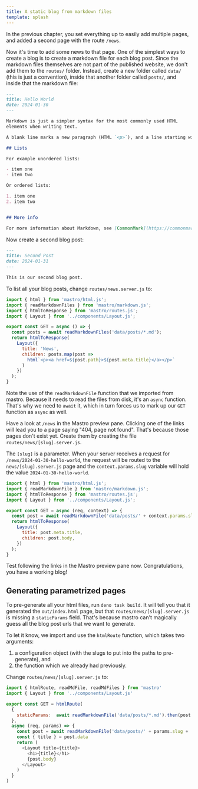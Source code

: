 ```yaml
---
title: A static blog from markdown files
template: splash
---
```


In the previous chapter, you set everything up to easily add multiple pages, and added a second page with the route `/news`.

Now it's time to add some news to that page. One of the simplest ways to create a blog is to create a markdown file for each blog post. Since the markdown files themselves are not part of the published website, we don't add them to the `routes/` folder. Instead, create a new folder called `data/` (this is just a convention), inside that another folder called `posts/`, and inside that the markdown file:

```md title=data/posts/2024-01-30-hello-world.md
---
title: Hello World
date: 2024-01-30
---

Markdown is just a simpler syntax for the most commonly used HTML
elements when writing text.

A blank line marks a new paragraph (HTML `<p>`), and a line starting with `##` is a HTML `<h2>`:

## Lists

For example unordered lists:

- item one
- item two

Or ordered lists:

1. item one
2. item two


## More info

For more information about Markdown, see [CommonMark](https://commonmark.org).
```

Now create a second blog post:

```md title=data/posts/2024-01-31-second-post.md
---
title: Second Post
date: 2024-01-31
---

This is our second blog post.
```

To list all your blog posts, change `routes/news.server.js` to:

```js title=routes/news.server.js
import { html } from 'mastro/html.js';
import { readMarkdownFiles } from 'mastro/markdown.js';
import { htmlToResponse } from 'mastro/routes.js';
import { Layout } from '../components/Layout.js';

export const GET = async () => {
  const posts = await readMarkdownFiles('data/posts/*.md');
  return htmlToResponse(
    Layout({
      title: 'News',
      children: posts.map(post =>
        html`<p><a href=${post.path}>${post.meta.title}</a></p>`
      )
    })
  );
}
```

Note the use of the `readMarkdownFile` function that we imported from mastro. Because it needs to read the files from disk, it's an `async` function. That's why we need to `await` it, which in turn forces us to mark up our `GET` function as `async` as well.

Have a look at `/news` in the Mastro preview pane. Clicking one of the links will lead you to a page saying "404, page not found". That's because those pages don't exist yet. Create them by creating the file `routes/news/[slug].server.js`.

The `[slug]` is a parameter. When your server receives a request for `/news/2024-01-30-hello-world`, the request will be routed to the `news/[slug].server.js` page and the `context.params.slug` variable will hold the value `2024-01-30-hello-world`.

```js title=routey/news/[slug].server.js
import { html } from 'mastro/html.js';
import { readMarkdownFile } from 'mastro/markdown.js';
import { htmlToResponse } from 'mastro/routes.js';
import { Layout } from '../components/Layout.js';

export const GET = async (req, context) => {
  const post = await readMarkdownFile('data/posts/' + context.params.slug + '.md')
  return htmlToResponse(
    Layout({
      title: post.meta.title,
      children: post.body,
    })
  );
}
```

Test following the links in the Mastro preview pane now. Congratulations, you have a working blog!


## Generating parametrized pages

To pre-generate all your html files, run `deno task build`. It will tell you that it generated the `out/index.html` page, but that `routes/news/[slug].server.js` is missing a `staticParams` field. That's because mastro can't magically guess all the blog post urls that we want to generate.

To let it know, we import and use the `htmlRoute` function, which takes two arguments:

1. a configuration object (with the slugs to put into the paths to pre-generate), and
2. the function which we already had previously.

Change `routes/news/[slug].server.js` to:

```js title=routey/news/[slug].server.js
import { htmlRoute, readMdFile, readMdFiles } from 'mastro'
import { Layout } from '../components/Layout.js'

export const GET = htmlRoute(
  {
    staticParams:  await readMarkdownFile('data/posts/*.md').then(post => ({ slug: post.slug }))
  },
  async (req, params) => {
    const post = await readMarkdownFile('data/posts/' + params.slug + '.md')
    const { title } = post.data
    return (
      <Layout title={title}>
        <h1>{title}</h1>
        {post.body}
      </Layout>
    )
  }
)
```
